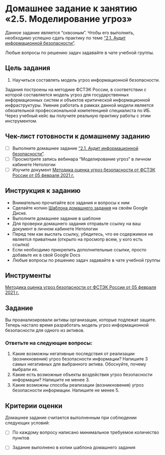 # Домашнее задание к занятию «2.5. Моделирование угроз»

Данное задание является “сквозным”. Чтобы его выполнить, необходимо успешно сдать практику по теме [“2.1. Аудит информационной безопасности”](https://github.com/netology-code/ibb-homeworks/tree/IBB-29/03_audit_IS). 

Любые вопросы по решению задач задавайте в чате учебной группы.

## Цель задания
1. Научиться составлять модель угроз информационной безопасности.

Задания построены на методике ФСТЭК России, в соответствии с которой составляется модель угроз для государственных информационных систем и объектов критической информационной инфраструктуры. Умение работать в рамках данной модели является обязательной профессиональной компетенцией специалиста по ИБ. Через учебный кейс вы получите реальную практику работы с этим инструментом. 

## Чек-лист готовности к домашнему заданию
- [ ] Выполните домашнее задание [“2.1. Аудит информационной безопасности”](https://github.com/netology-code/ibb-homeworks/tree/IBB-29/03_audit_IS). 
- [ ] Просмотрите запись вебинара “Моделирование угроз” в личном кабинете Нетологии
- [ ] Изучите документ [Методика оценка угроз безопасности от ФСТЭК России от 05 февраля 2021 г.](https://fstec.ru/tekhnicheskaya-zashchita-informatsii/dokumenty/114-spetsialnye-normativnye-dokumenty/2170-metodicheskij-dokument-utverzhden-fstek-rossii-5-fevralya-2021-g) 

## Инструкция к заданию
* Внимательно прочитайте все задания и вопросы к ним
* Сделайте копию [Шаблона домашнего задания](https://docs.google.com/document/d/1DniS9dihhE6dhNc_TT1bjxYEabmlDv90E2gNXYwwLCQ/edit?usp=sharing) на своём Google Диске.
* Выполните домашнее задание в шаблоне
* Для проверки домашнего задания отправьте ссылку на ваш документ в личном кабинете Нетологии
* Перед тем как выслать ссылку, убедитесь, что ее содержимое не является приватным (открыто на просмотр всем, у кого есть ссылка)
* Если необходимо прикрепить дополнительные ссылки, просто добавьте их в свой Google Docs
* Любые вопросы по решению задач задавайте в чате учебной группы

## Инструменты
[Методика оценка угроз безопасности от ФСТЭК России от 05 февраля 2021 г.](https://fstec.ru/tekhnicheskaya-zashchita-informatsii/dokumenty/114-spetsialnye-normativnye-dokumenty/2170-metodicheskij-dokument-utverzhden-fstek-rossii-5-fevralya-2021-g) 

## Задание
Вы проанализировали активы организации, которые подлежат защите. Теперь настало время разработать модель угроз информационной безопасности для одного из активов. 

### Ответьте на следующие вопросы: 
1. Какие возможны негативные последствия от реализации (возникновения) угроз безопасности информации? Напишите 3 самых негативных для выбранного актива. Обоснуйте, почему выбрали их.
2. Какие есть возможные объекты воздействия угроз безопасности информации? Напишите не менее 3.
3. Какие возможны способы реализации (возникновения) угроз безопасности информации. Напишите не менее 5.

## Критерии оценки

Домашнее задание считается выполненным при соблюдении следующих условий:
- [ ] По каждому вопросу написано минимальное требуемое количество пунктов
- [ ] Задание выполнено в копии шаблона домашнего задания 

